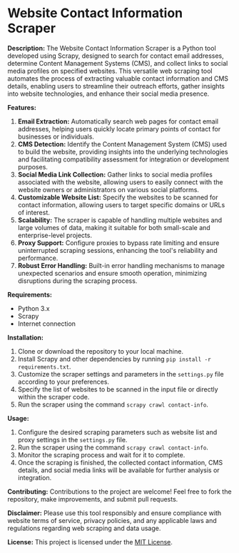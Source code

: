 # Website Contact Information Scraper

**Description:**
The Website Contact Information Scraper is a Python tool developed using Scrapy, designed to search for contact email addresses, determine Content Management Systems (CMS), and collect links to social media profiles on specified websites. This versatile web scraping tool automates the process of extracting valuable contact information and CMS details, enabling users to streamline their outreach efforts, gather insights into website technologies, and enhance their social media presence.

**Features:**
1. **Email Extraction:** Automatically search web pages for contact email addresses, helping users quickly locate primary points of contact for businesses or individuals.
2. **CMS Detection:** Identify the Content Management System (CMS) used to build the website, providing insights into the underlying technologies and facilitating compatibility assessment for integration or development purposes.
3. **Social Media Link Collection:** Gather links to social media profiles associated with the website, allowing users to easily connect with the website owners or administrators on various social platforms.
4. **Customizable Website List:** Specify the websites to be scanned for contact information, allowing users to target specific domains or URLs of interest.
5. **Scalability:** The scraper is capable of handling multiple websites and large volumes of data, making it suitable for both small-scale and enterprise-level projects.
6. **Proxy Support:** Configure proxies to bypass rate limiting and ensure uninterrupted scraping sessions, enhancing the tool's reliability and performance.
7. **Robust Error Handling:** Built-in error handling mechanisms to manage unexpected scenarios and ensure smooth operation, minimizing disruptions during the scraping process.

**Requirements:**
- Python 3.x
- Scrapy
- Internet connection

**Installation:**
1. Clone or download the repository to your local machine.
2. Install Scrapy and other dependencies by running `pip install -r requirements.txt`.
3. Customize the scraper settings and parameters in the `settings.py` file according to your preferences.
4. Specify the list of websites to be scanned in the input file or directly within the scraper code.
5. Run the scraper using the command `scrapy crawl contact-info`.

**Usage:**
1. Configure the desired scraping parameters such as website list and proxy settings in the `settings.py` file.
2. Run the scraper using the command `scrapy crawl contact-info`.
3. Monitor the scraping process and wait for it to complete.
4. Once the scraping is finished, the collected contact information, CMS details, and social media links will be available for further analysis or integration.

**Contributing:**
Contributions to the project are welcome! Feel free to fork the repository, make improvements, and submit pull requests.

**Disclaimer:**
Please use this tool responsibly and ensure compliance with website terms of service, privacy policies, and any applicable laws and regulations regarding web scraping and data usage.

**License:**
This project is licensed under the [MIT License](https://opensource.org/licenses/MIT).
